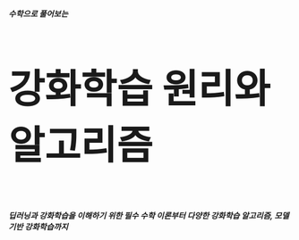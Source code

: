 <h5>수학으로 풀어보는</h5>
<p style = "font-size:5em; font-weight: bolder; ">강화학습 원리와 알고리즘</p>

<h5>딥러닝과 강화학습을 이해하기 위한 필수 수학 이론부터 다양한 강화학습 알고리즘, 모델 기반 강화학습까지</h5>

